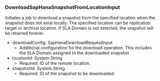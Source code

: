 ### DownloadSapHanaSnapshotFromLocationInput
Initiates a job to download a snapshot from the specified location when the snapshot does not exist locally. The specified location can be replication target or archival location. If SLA Domain is not selected, the snapshot will be retained forever.

- downloadConfig: SapHanaDownloadRequestInput
  - Additional configuration for the download operation. This includes the SLA Domain assigned to the downloaded snapshot.
- locationId: System.String
  - Required. ID of the remote location.
- snapshotId: System.String
  - Required. ID of the snapshot to be downloaded.
